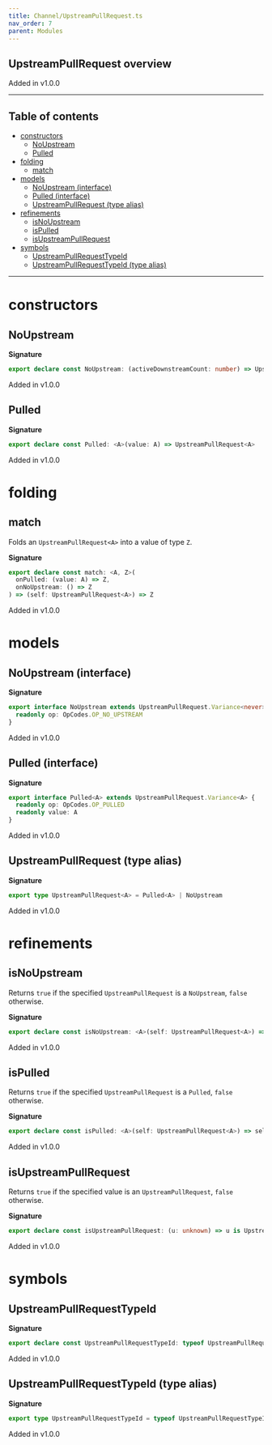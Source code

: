 ```yaml
---
title: Channel/UpstreamPullRequest.ts
nav_order: 7
parent: Modules
---
```


## UpstreamPullRequest overview

Added in v1.0.0

---

<h2 class="text-delta">Table of contents</h2>

- [constructors](#constructors)
  - [NoUpstream](#noupstream)
  - [Pulled](#pulled)
- [folding](#folding)
  - [match](#match)
- [models](#models)
  - [NoUpstream (interface)](#noupstream-interface)
  - [Pulled (interface)](#pulled-interface)
  - [UpstreamPullRequest (type alias)](#upstreampullrequest-type-alias)
- [refinements](#refinements)
  - [isNoUpstream](#isnoupstream)
  - [isPulled](#ispulled)
  - [isUpstreamPullRequest](#isupstreampullrequest)
- [symbols](#symbols)
  - [UpstreamPullRequestTypeId](#upstreampullrequesttypeid)
  - [UpstreamPullRequestTypeId (type alias)](#upstreampullrequesttypeid-type-alias)

---

# constructors

## NoUpstream

**Signature**

```ts
export declare const NoUpstream: (activeDownstreamCount: number) => UpstreamPullRequest<never>
```

Added in v1.0.0

## Pulled

**Signature**

```ts
export declare const Pulled: <A>(value: A) => UpstreamPullRequest<A>
```

Added in v1.0.0

# folding

## match

Folds an `UpstreamPullRequest<A>` into a value of type `Z`.

**Signature**

```ts
export declare const match: <A, Z>(
  onPulled: (value: A) => Z,
  onNoUpstream: () => Z
) => (self: UpstreamPullRequest<A>) => Z
```

Added in v1.0.0

# models

## NoUpstream (interface)

**Signature**

```ts
export interface NoUpstream extends UpstreamPullRequest.Variance<never> {
  readonly op: OpCodes.OP_NO_UPSTREAM
}
```

Added in v1.0.0

## Pulled (interface)

**Signature**

```ts
export interface Pulled<A> extends UpstreamPullRequest.Variance<A> {
  readonly op: OpCodes.OP_PULLED
  readonly value: A
}
```

Added in v1.0.0

## UpstreamPullRequest (type alias)

**Signature**

```ts
export type UpstreamPullRequest<A> = Pulled<A> | NoUpstream
```

Added in v1.0.0

# refinements

## isNoUpstream

Returns `true` if the specified `UpstreamPullRequest` is a `NoUpstream`,
`false` otherwise.

**Signature**

```ts
export declare const isNoUpstream: <A>(self: UpstreamPullRequest<A>) => self is NoUpstream
```

Added in v1.0.0

## isPulled

Returns `true` if the specified `UpstreamPullRequest` is a `Pulled`, `false`
otherwise.

**Signature**

```ts
export declare const isPulled: <A>(self: UpstreamPullRequest<A>) => self is Pulled<A>
```

Added in v1.0.0

## isUpstreamPullRequest

Returns `true` if the specified value is an `UpstreamPullRequest`, `false`
otherwise.

**Signature**

```ts
export declare const isUpstreamPullRequest: (u: unknown) => u is UpstreamPullRequest<unknown>
```

Added in v1.0.0

# symbols

## UpstreamPullRequestTypeId

**Signature**

```ts
export declare const UpstreamPullRequestTypeId: typeof UpstreamPullRequestTypeId
```

Added in v1.0.0

## UpstreamPullRequestTypeId (type alias)

**Signature**

```ts
export type UpstreamPullRequestTypeId = typeof UpstreamPullRequestTypeId
```

Added in v1.0.0
